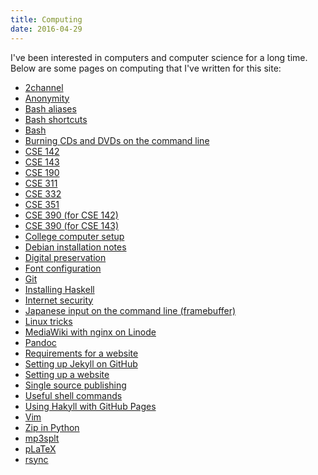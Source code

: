 ```yaml
---
title: Computing
date: 2016-04-29
---
```


I've been interested in computers and computer science for a long time.
Below are some pages on computing that I've written for this site:

- [2channel]()
- [Anonymity]()
- [Bash aliases]()
- [Bash shortcuts]()
- [Bash]()
- [Burning CDs and DVDs on the command line]()
- [CSE 142]()
- [CSE 143]()
- [CSE 190]()
- [CSE 311]()
- [CSE 332]()
- [CSE 351]()
- [CSE 390 (for CSE 142)]()
- [CSE 390 (for CSE 143)]()
- [College computer setup]()
- [Debian installation notes]()
- [Digital preservation]()
- [Font configuration]()
- [Git]()
- [Installing Haskell]()
- [Internet security]()
- [Japanese input on the command line (framebuffer)]()
- [Linux tricks]()
- [MediaWiki with nginx on Linode]()
- [Pandoc]()
- [Requirements for a website]()
- [Setting up Jekyll on GitHub]()
- [Setting up a website]()
- [Single source publishing]()
- [Useful shell commands]()
- [Using Hakyll with GitHub Pages]()
- [Vim]()
- [Zip in Python]()
- [mp3splt]()
- [pLaTeX]()
- [rsync]()
